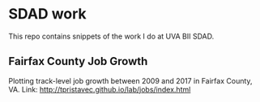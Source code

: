 # SDAD work

This repo contains snippets of the work I do at UVA BII SDAD.

## Fairfax County Job Growth
Plotting track-level job growth between 2009 and 2017 in Fairfax County, VA.
Link: http://tpristavec.github.io/lab/jobs/index.html
